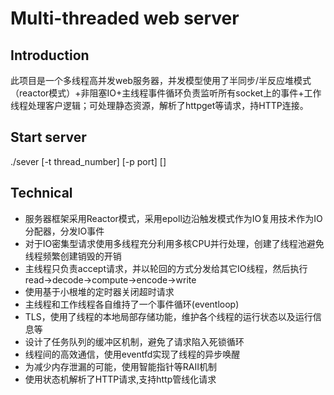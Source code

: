 # Multi-threaded web server
Introduction
-------------
此项目是一个多线程高并发web服务器，并发模型使用了半同步/半反应堆模式（reactor模式）+非阻塞IO+主线程事件循环负责监听所有socket上的事件+工作线程处理客户逻辑；可处理静态资源，解析了httpget等请求，持HTTP连接。<br>

Start server
-------------
./sever [-t thread_number] [-p port] []

Technical
----------
* 服务器框架采用Reactor模式，采用epoll边沿触发模式作为IO复用技术作为IO分配器，分发IO事件<br>
* 对于IO密集型请求使用多线程充分利用多核CPU并行处理，创建了线程池避免线程频繁创建销毁的开销<br>
* 主线程只负责accept请求，并以轮回的方式分发给其它IO线程，然后执行read->decode->compute->encode->write<br>
* 使用基于小根堆的定时器关闭超时请求<br>
* 主线程和工作线程各自维持了一个事件循环(eventloop)<br>
* TLS，使用了线程的本地局部存储功能，维护各个线程的运行状态以及运行信息等<br>
* 设计了任务队列的缓冲区机制，避免了请求陷入死锁循环<br>
* 线程间的高效通信，使用eventfd实现了线程的异步唤醒<br>
* 为减少内存泄漏的可能，使用智能指针等RAII机制<br>
* 使用状态机解析了HTTP请求,支持http管线化请求<br>


